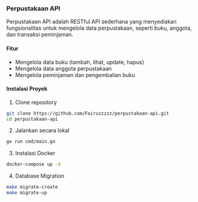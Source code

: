 ### Perpustakaan API

Perpustakaan API adalah RESTful API sederhana yang menyediakan fungsionalitas untuk mengelola data perpustakaan,
seperti buku, anggota, dan transaksi peminjaman.

#### Fitur
- Mengelola data buku (tambah, lihat, update, hapus)
- Mengelola data anggota perpustakaan
- Mengelola peminjaman dan pengembalian buku

#### Instalasi Proyek
1. Clone repository
```bash
git clone https://github.com/Fairuzzzzz/perpustakaan-api.git
cd perpustakaan-api
```

2. Jalankan secara lokal
```bash
go run cmd/main.go
```

3. Instalasi Docker
```bash
docker-compose up -d
```

4. Database Migration
```bash
make migrate-create
make migrate-up
```
